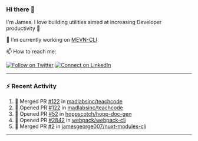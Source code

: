 ### Hi there 👋

I'm James. I love building utilities aimed at increasing Developer productivity :raised_hands: 

🔭 I’m currently working on [MEVN-CLI](https://github.com/madlabsinc/mevn-cli)

📫 How to reach me:

[![Follow on Twitter](https://img.shields.io/badge/--twitter?label=Twitter&logo=Twitter&style=social)](https://twitter.com/james_madhacks) [![Connect on LinkedIn](https://img.shields.io/badge/--linkedin?label=LinkedIn&logo=LinkedIn&style=social)](https://www.linkedin.com/in/jamesgeorge007)

---

### :zap: Recent Activity

<!--START_SECTION:activity-->
1. 🎉 Merged PR [#122](https://github.com/madlabsinc/teachcode/pull/122) in [madlabsinc/teachcode](https://github.com/madlabsinc/teachcode)
2. 💪 Opened PR [#122](https://github.com/madlabsinc/teachcode/pull/122) in [madlabsinc/teachcode](https://github.com/madlabsinc/teachcode)
3. 💪 Opened PR [#52](https://github.com/hoppscotch/hopp-doc-gen/pull/52) in [hoppscotch/hopp-doc-gen](https://github.com/hoppscotch/hopp-doc-gen)
4. 💪 Opened PR [#2842](https://github.com/webpack/webpack-cli/pull/2842) in [webpack/webpack-cli](https://github.com/webpack/webpack-cli)
5. 🎉 Merged PR [#2](https://github.com/jamesgeorge007/nuxt-modules-cli/pull/2) in [jamesgeorge007/nuxt-modules-cli](https://github.com/jamesgeorge007/nuxt-modules-cli)
<!--END_SECTION:activity-->

---

<!--
**jamesgeorge007/jamesgeorge007** is a ✨ _special_ ✨ repository because its `README.md` (this file) appears on your GitHub profile.

Here are some ideas to get you started:

- 🌱 I’m currently learning ...
- 👯 I’m looking to collaborate on ...
- 🤔 I’m looking for help with ...
- 💬 Ask me about ...
- 😄 Pronouns: ...
- ⚡ Fun fact: ...
-->
